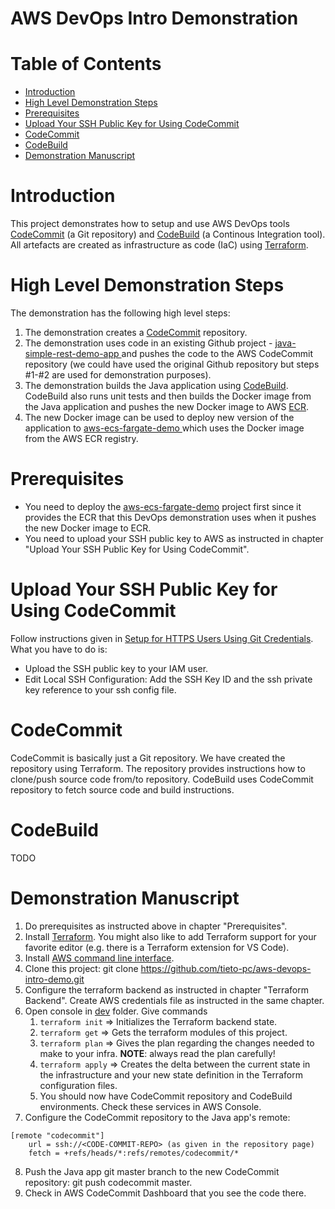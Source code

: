 # AWS DevOps Intro Demonstration  <!-- omit in toc -->


# Table of Contents  <!-- omit in toc -->
- [Introduction](#introduction)
- [High Level Demonstration Steps](#high-level-demonstration-steps)
- [Prerequisites](#prerequisites)
- [Upload Your SSH Public Key for Using CodeCommit](#upload-your-ssh-public-key-for-using-codecommit)
- [CodeCommit](#codecommit)
- [CodeBuild](#codebuild)
- [Demonstration Manuscript](#demonstration-manuscript)


# Introduction

This project demonstrates how to setup and use AWS DevOps tools [CodeCommit](https://aws.amazon.com/codecommit/) (a Git repository) and [CodeBuild](https://aws.amazon.com/codebuild/) (a Continous Integration tool). All artefacts are created as infrastructure as code (IaC) using [Terraform](https://www.terraform.io/). 

# High Level Demonstration Steps

The demonstration has the following high level steps:

1. The demonstration creates a [CodeCommit](https://aws.amazon.com/codecommit/) repository.
2. The demonstration uses code in an existing Github project - [java-simple-rest-demo-app
](https://github.com/tieto-pc/java-simple-rest-demo-app) and pushes the code to the AWS CodeCommit repository (we could have used the original Github repository but steps #1-#2 are used for demonstration purposes).
3. The demonstration builds the Java application using [CodeBuild](https://aws.amazon.com/codebuild/). CodeBuild also runs unit tests and then builds the Docker image from the Java application and pushes the new Docker image to AWS [ECR](https://aws.amazon.com/ecr/).
4. The new Docker image can be used to deploy new version of the application to [aws-ecs-fargate-demo
](https://github.com/tieto-pc/aws-ecs-fargate-demo) which uses the Docker image from the AWS ECR registry.


# Prerequisites

- You need to deploy the [aws-ecs-fargate-demo](https://github.com/tieto-pc/aws-ecs-fargate-demo) project first since it provides the ECR that this DevOps demonstration uses when it pushes the new Docker image to ECR.
- You need to upload your SSH public key to AWS as instructed in chapter "Upload Your SSH Public Key for Using CodeCommit".


# Upload Your SSH Public Key for Using CodeCommit

Follow instructions given in [Setup for HTTPS Users Using Git Credentials](https://docs.aws.amazon.com/codecommit/latest/userguide/setting-up-gc.html). What you have to do is:
- Upload the SSH public key to your IAM user.
- Edit Local SSH Configuration: Add the SSH Key ID and the ssh private key reference to your ssh config file.


# CodeCommit

CodeCommit is basically just a Git repository. We have created the repository using Terraform. The repository provides instructions how to clone/push source code from/to repository. CodeBuild uses CodeCommit repository to fetch source code and build instructions.


# CodeBuild

TODO


# Demonstration Manuscript

1. Do prerequisites as instructed above in chapter "Prerequisites".
2. Install [Terraform](https://www.terraform.io/). You might also like to add Terraform support for your favorite editor (e.g. there is a Terraform extension for VS Code).
3. Install [AWS command line interface](https://aws.amazon.com/cli).
4. Clone this project: git clone https://github.com/tieto-pc/aws-devops-intro-demo.git
5. Configure the terraform backend as instructed in chapter "Terraform Backend". Create AWS credentials file as instructed in the same chapter.
6. Open console in [dev](terraform/envs/dev) folder. Give commands
   1. ```terraform init``` => Initializes the Terraform backend state.
   2. ```terraform get``` => Gets the terraform modules of this project.
   3. ```terraform plan``` => Gives the plan regarding the changes needed to make to your infra. **NOTE**: always read the plan carefully!
   4. ```terraform apply``` => Creates the delta between the current state in the infrastructure and your new state definition in the Terraform configuration files.
   5. You should now have CodeCommit repository and CodeBuild environments. Check these services in AWS Console.
7. Configure the CodeCommit repository to the Java app's remote:
```text
[remote "codecommit"]
	url = ssh://<CODE-COMMIT-REPO> (as given in the repository page)
	fetch = +refs/heads/*:refs/remotes/codecommit/*
```
8. Push the Java app git master branch to the new CodeCommit repository: git push codecommit master.
9. Check in AWS CodeCommit Dashboard that you see the code there.



